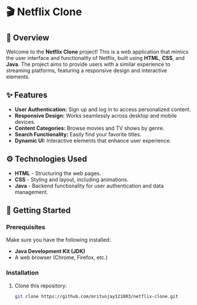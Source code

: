# 🎬 Netflix Clone



## 🌟 Overview

Welcome to the **Netflix Clone** project! This is a web application that mimics the user interface and functionality of Netflix, built using **HTML**, **CSS**, and **Java**. The project aims to provide users with a similar experience to streaming platforms, featuring a responsive design and interactive elements.

## ✨ Features

- **User Authentication:** Sign up and log in to access personalized content.
- **Responsive Design:** Works seamlessly across desktop and mobile devices.
- **Content Categories:** Browse movies and TV shows by genre.
- **Search Functionality:** Easily find your favorite titles.
- **Dynamic UI:** Interactive elements that enhance user experience.

## ⚙️ Technologies Used

- **HTML** - Structuring the web pages.
- **CSS** - Styling and layout, including animations.
- **Java** - Backend functionality for user authentication and data management.

## 🚀 Getting Started

### Prerequisites

Make sure you have the following installed:

- **Java Development Kit (JDK)**
- A web browser (Chrome, Firefox, etc.)

### Installation

1. Clone this repository:
   ```bash
   git clone https://github.com/mritunjay121003/netflix-clone.git
